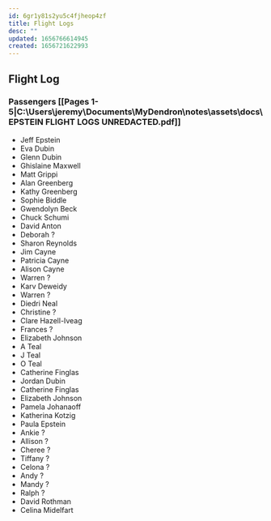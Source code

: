 ```yaml
---
id: 6gr1y81s2yu5c4fjheop4zf
title: Flight Logs
desc: ""
updated: 1656766614945
created: 1656721622993
---
```


## Flight Log

### Passengers [[Pages 1-5|C:\Users\jeremy\Documents\MyDendron\notes\assets\docs\EPSTEIN FLIGHT LOGS UNREDACTED.pdf]]

- Jeff Epstein
- Eva Dubin
- Glenn Dubin
- Ghislaine Maxwell
- Matt Grippi
- Alan Greenberg
- Kathy Greenberg
- Sophie Biddle
- Gwendolyn Beck
- Chuck Schumi
- David Anton
- Deborah ?
- Sharon Reynolds
- Jim Cayne
- Patricia Cayne
- Alison Cayne
- Warren ?
- Karv Deweidy
- Warren ?
- Diedri Neal
- Christine ?
- Clare Hazell-Iveag
- Frances ?
- Elizabeth Johnson
- A Teal
- J Teal
- O Teal
- Catherine Finglas
- Jordan Dubin
- Catherine Finglas
- Elizabeth Johnson
- Pamela Johanaoff
- Katherina Kotzig
- Paula Epstein
- Ankie ?
- Allison ?
- Cheree ?
- Tiffany ?
- Celona ?
- Andy ?
- Mandy ?
- Ralph ?
- David Rothman
- Celina Midelfart
